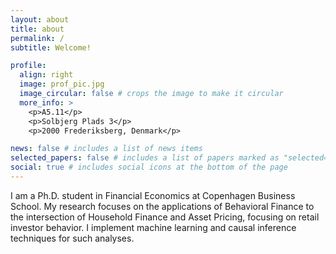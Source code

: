 ```yaml
---
layout: about
title: about
permalink: /
subtitle: Welcome!

profile:
  align: right
  image: prof_pic.jpg
  image_circular: false # crops the image to make it circular
  more_info: >
    <p>A5.11</p>
    <p>Solbjerg Plads 3</p>
    <p>2000 Frederiksberg, Denmark</p>

news: false # includes a list of news items
selected_papers: false # includes a list of papers marked as "selected={true}"
social: true # includes social icons at the bottom of the page
---
```


I am a Ph.D. student in Financial Economics at Copenhagen Business School. My research focuses on the applications of Behavioral Finance to the intersection of Household Finance and Asset Pricing, focusing on retail investor behavior. I implement machine learning and causal inference techniques for such analyses.
